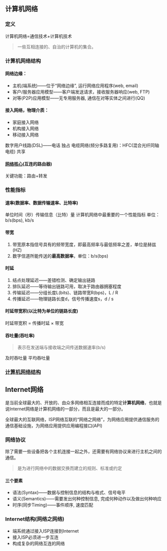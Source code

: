 ## 计算机网络

### 定义

计算机网络=通信技术+计算机技术

> 一些互相连接的、自治的计算机的集合。

### 计算机网络结构

#### 网络边缘：
+ 主机(端系统)——位于“网络边缘”, 运行网络应用程序(web, email)
+ 客户/服务器应用模型——客户端发送请求，接收服务器响应(web, FTP)
+ 对等(P2P)应用模型——无专用服务器, 通信在对等实体之间进行(QQ)

#### 接入网络，物理介质：
+ 家庭接入网络
+ 机构接入网络
+ 移动接入网络

数字用户线路(DSL)——电话 独占
电缆网络(频分多路复用)：HFC(混合光纤同轴电缆) 共享

#### [网络核心](../two/README.md)(互连的路由器)
关键功能：路由+转发

### 性能指标

#### 速率(数据率、数据传输速率、比特率)

单位时间（秒）传输信息（比特）量
计算机网络中最重要的一个性能指标
单位：b/s(bps), kb/s

#### 带宽

1. 带宽原本指信号具有的频带宽度，即最高频率与最低频率之差，单位是赫兹(HZ)
2. 数字信道所能传送的**最高数据率**，单位：b/s(bps)

#### 时延
1. 结点处理延迟——差错检测、确定输出链路
2. 排队延迟——等待输出链路可用，取决于路由器拥塞程度
3. 传输延迟——分组长度L(bits)、链路带宽R(bps)，L / R
4. 传播延迟——物理链路长度d，信号传播速度s，d / s

#### 时延带宽积(以比特为单位的链路长度)

时延带宽积 = 传播时延 × 带宽

#### 吞吐量(吞吐率)

> 表示在发送端与接收端之间传送数据速率(b/s)

及时吞吐量
平均吞吐量

### [计算机网络结构](../three/README.md)
## Internet网络

是当前全球最大的、开放的、由众多网络相互连接而成的特定**计算机网络**，也就是说Internet网络是计算机网络的一部分，而且是最大的一部分。

全球最大的互联网络，ISP网络互联的“网络之网络”，为网络应用提供通信服务的通信基础设施，为网络应用提供应用编程接口(API)

### 网络协议

除了需要一些设备把各个主机连接一起之外，还需要有网络协议来进行主机之间的通信。

> 是为进行网络中的数据交换而建立的规则、标准或约定

#### 三个要素

+ 语法(Syntax)——数据与控制信息的结构与格式、信号电平
+ 语义(Semantics)——需要发出何种控制信息, 完成何种动作以及做出何种响应
+ 时序(同步Timing)——事件顺序, 速度匹配

### Internet结构(网络之网络)

- 端系统通过接入ISP连接到Internet
- 接入ISP必须进一步互连
- 构成复杂的网络互连的网络
